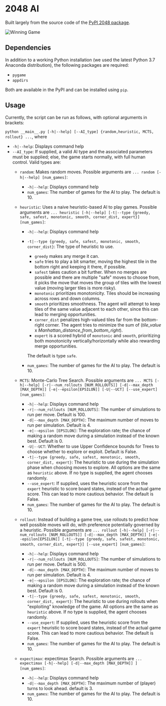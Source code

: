 # 2048 AI

Built largely from the source code of the [PyPI 2048 package](https://github.com/quantum5/2048).

![Winning Game](winning_game.gif)

## Dependencies

In addition to a working Python installation (we used the latest Python 3.7 Anaconda distribution), the following
packages are required:
* `pygame`
* `appdirs`

Both are available in the PyPI and can be installed using `pip`.

## Usage

Currently, the script can be run as follows, with optional arguments in brackets:

`python __main__.py [-h|--help] [--AI_type] {random,heuristic, MCTS, rollout} ...`, where
* `-h|--help`: Displays command help
* `--AI_type`: If supplied, a valid AI type and the associated parameters must be supplied; else, the game starts
normally, with full human control. Valid types are:
    * `random`: Makes random moves. Possible arguments are `... random [-h|--help] [num_games]`:
        * `-h|--help`: Displays command help
        * `num_games`: The number of games for the AI to play. The default is 10.
    * `heuristic`: Uses a naive heuristic-based AI to play games. Possible arguments are
    `... heuristic [-h|--help] [-t|--type {greedy, safe, safest, monotonic, smooth, corner_dist, expert}] [num_games]`:
        * `-h|--help`: Displays command help
        * `-t|--type {greedy, safe, safest, monotonic, smooth, corner_dist}`: The type of heuristic to use.
            * `greedy` makes any merge it can.
            * `safe` tries to play a bit smarter, moving the highest tile in the bottom right and keeping it there,
            if possible.
            * `safest` takes caution a bit further. When no merges are possible and there are multiple "safe" moves to
            choose from, it picks the move that moves the group of tiles with the lowest value (moving larger tiles is
            more risky).
            * `monotonic` prioritizes monotonicity. Tiles should be increasing across rows and down columns.
            * `smooth` prioritizes smoothness. The agent will attempt to keep tiles of the same value adjacent to each
            other, since this can lead to merging opportunities.
            * `corner_dist` penalizes high-valued tiles far from the bottom-right corner. The agent tries to minimize
            the sum of (*tile_value* x *Manhattan_distance_from_bottom_right*).
            * `expert` is a scored hybrid of `monotonic` and `smooth`, prioritizing both monotonicity
            vertically/horizontally while also rewarding merge opportunities.
            
            The default is type `safe`.
        * `num_games`: The number of games for the AI to play. The default is 10.
        
    * `MCTS`: Monte-Carlo Tree Search. Possible arguments are `... MCTS [-h|--help] [-r|--num_rollouts [NUM_ROLLOUTS]]
    [-d|--max_depth [MAX_DEPTH]] [-e|--epsilon[EPSILON]] [-U|--UCT] [--use_expert] [num_games]`:
        * `-h|--help`: Displays command help
        * `-r|--num_rollouts [NUM_ROLLOUTS]`: The number of simulations to run per move. Default is 100.
        * `-d|--max_depth [MAX_DEPTH]`: The maximum number of moves to run per simulation. Default is 4.
        * `-e|--epsilon [EPSILON]`: The exploration rate; the chance of making a random move during a simulation instead
        of the known best. Default is 0.
        * `-U|--UCT`: Whether to use Upper Confidence bounds for Trees to choose whether to explore or exploit.
        Default is False.
        * `-t|--type {greedy, safe, safest, monotonic, smooth, corner_dist, expert}`: The heuristic to use during
        the simulation phase when choosing moves to explore. All options are the same as `heuristic` above.
        If no type is supplied, the agent chooses randomly.
        * `--use_expert`: If supplied, uses the heuristic score from the `expert` heuristic to score board states,
        instead of the actual game score. This can lead to more cautious behavior. The default is False.
        * `num_games`: The number of games for the AI to play. The default is 10.
        
    * `rollout`: Instead of building a game tree, use rollouts to predict how well possible moves will do, with
    preference potentially governed by a heuristic. Possible arguments are `... rollout [-h|--help] [-r|--num_rollouts [NUM_ROLLOUTS]]
    [-d|--max_depth [MAX_DEPTH]] [-e|--epsilon[EPSILON]]
    [-t|--type {greedy, safe, safest, monotonic, smooth, corner_dist, expert}] [--use_expert] [num_games]`:
        * `-h|--help`: Displays command help
        * `-r|--num_rollouts [NUM_ROLLOUTS]`: The number of simulations to run per move. Default is 500.
        * `-d|--max_depth [MAX_DEPTH]`: The maximum number of moves to run per simulation. Default is 4.
        * `-e|--epsilon [EPSILON]`: The exploration rate; the chance of making a random move during a simulation instead
        of the known best. Default is 0.
        * `-t|--type {greedy, safe, safest, monotonic, smooth, corner_dist, expert}`: The heuristic to use during
        rollouts when "exploiting" knowledge of the game. All options are the same as `heuristic` above.
        If no type is supplied, the agent chooses randomly.
        * `--use_expert`: If supplied, uses the heuristic score from the `expert` heuristic to score board states,
        instead of the actual game score. This can lead to more cautious behavior. The default is False.
        * `num_games`: The number of games for the AI to play. The default is 10.
        
    * `expectimax`: expectimax Search. Possible arguments are `... expectimax [-h|--help] [-d|--max_depth [MAX_DEPTH]] ] [num_games]`:
        * `-h|--help`: Displays command help
        * `-d|--max_depth [MAX_DEPTH]`: The maximum number of (player) turns to look ahead. default is 3. 
        * `num_games`: The number of games for the AI to play. The default is 10.